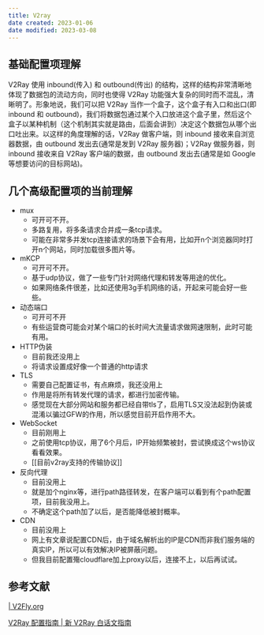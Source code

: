 ```yaml
---
title: V2ray
date created: 2023-01-06
date modified: 2023-03-08
---
```


## 基础配置项理解

V2Ray 使用 inbound(传入) 和 outbound(传出) 的结构，这样的结构非常清晰地体现了数据包的流动方向，同时也使得 V2Ray 功能强大复杂的同时而不混乱，清晰明了。形象地说，我们可以把 V2Ray 当作一个盒子，这个盒子有入口和出口(即 inbound 和 outbound)，我们将数据包通过某个入口放进这个盒子里，然后这个盒子以某种机制（这个机制其实就是路由，后面会讲到）决定这个数据包从哪个出口吐出来。以这样的角度理解的话，V2Ray 做客户端，则 inbound 接收来自浏览器数据，由 outbound 发出去(通常是发到 V2Ray 服务器)；V2Ray 做服务器，则 inbound 接收来自 V2Ray 客户端的数据，由 outbound 发出去(通常是如 Google 等想要访问的目标网站)。

## 几个高级配置项的当前理解

- mux
	- 可开可不开。
	- 多路复用，将多条请求合并成一条tcp请求。
	- 可能在非常多并发tcp连接请求的场景下会有用，比如开n个浏览器同时打开n个网站，同时加载很多图片等。
- mKCP
	- 可开可不开。
	- 基于udp协议，做了一些专门针对网络代理和转发等用途的优化。
	- 如果网络条件很差，比如还使用3g手机网络的话，开起来可能会好一些些。
- 动态端口
	- 可开可不开
	- 有些运营商可能会对某个端口的长时间大流量请求做网速限制，此时可能有用。
- HTTP伪装
	- 目前我还没用上
	- 将请求设置成好像一个普通的http请求
- TLS
	- 需要自己配置证书，有点麻烦，我还没用上
	- 作用是将所有转发代理的请求，都进行加密传输。
	- 感觉现在大部分网站和服务都已经自带tls了，启用TLS又没法起到伪装或混淆以骗过GFW的作用，所以感觉目前开启作用不大。
- WebSocket
	- 目前刚用上
	- 之前使用tcp协议，用了6个月后，IP开始频繁被封，尝试换成这个ws协议看看效果。
	- [[目前v2ray支持的传输协议]]
- 反向代理
	- 目前没用上
	- 就是加个nginx等，进行path路径转发，在客户端可以看到有个path配置项，目前我没用上。
	- 不确定这个path加了以后，是否能降低被封概率。
- CDN
	- 目前没用上
	- 网上有文章说配置CDN后，由于域名解析出的IP是CDN而非我们服务端的真实IP，所以可以有效解决IP被屏蔽问题。
	- 但我目前配置殤cloudflare加上proxy以后，连接不上，以后再试试。

## 参考文献

[| V2Fly.org](https://www.v2fly.org/)

[V2Ray 配置指南 | 新 V2Ray 白话文指南](https://guide.v2fly.org/)

